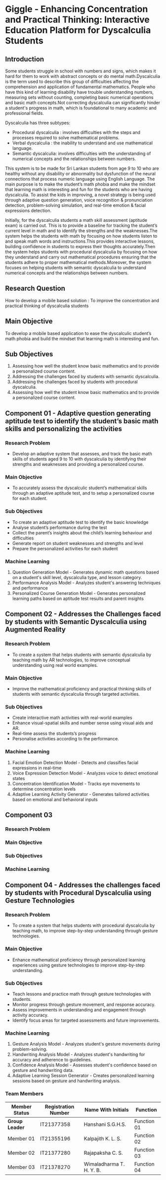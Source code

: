 # Giggle - Enhancing Concentration and Practical Thinking: Interactive Education Platform for Dyscalculia Students

## Introduction

Some students struggle in school with numbers and signs, which makes it hard for them to work with abstract concepts or do mental math.Dyscalculia is the term used to describe this group of difficulties affecting the comprehension and application of fundamental mathematics. People who have this kind of learning disability have trouble understanding numbers, measuring sets without counting, completing basic numerical operations and basic math concepts.Not correcting dyscalculia can significantly hinder a student's progress in math, which is foundational to many academic and professional fields.

Dyscalculia has three subtypes:

-   Procedural dyscalculia : involves difficulties with the steps and processes required to solve mathematical problems.
-   Verbal dyscalculia : the inability to understand and use mathematical language.
-   Semantic dyscalculia: involves difficulties with the understanding of numerical concepts and the relationships between numbers.

This system is to be made for Sri Lankan students from age 9 to 10 who are healthy without any disability or abnormality but dysfunction of the neural connections that process numeric language using English Language. The main purpose is to make the student’s math phobia and make the mindset that learning math is interesting and fun for the students who are having dyscalculia. To assist the kids in improving, a novel strategy is being used through adaptive question generation, voice recognition & pronunciation detection, problem-solving simulation, and real-time emotion & facial expressions detection.

Initially, for the dyscalculia students a math skill assessment (aptitude exam) is carried out. This is to provide a baseline for tracking the student’s current level in math and to identify the strengths and the weaknesses.The system helps the students with math by focusing on how students listen to and speak math words and instructions.This provides interactive lessons, building confidence in students to express their thoughts accurately.Then the system helps students with procedural dyscalculia by focusing on how they understand and carry out mathematical procedures ensuring that the students adhere to proper mathematical methods.Moreover, the system focuses on helping students with semantic dyscalculia to understand numerical concepts and the relationships between numbers.

## Research Question

How to develop a mobile based solution : To improve the concentration and practical thinking of dyscalculia students

## Main Objective

To develop a mobile based application to ease the dyscalculic student’s math phobia and build the mindset that learning math is interesting and fun.

## Sub Objectives

1. Assessing how well the student know basic mathematics and to provide a personalized course content.
2. Addressing the challenges faced by students with semantic dyscalculia.
3. Addressing the challenges faced by students with procedural dyscalculia.
4. Assessing how well the student know basic mathematics and to provide a personalized course content.

## Component 01 - Adaptive question generating aptitude test to identify the student’s basic math skills and personalizing the activities

### Research Problem

-   Develop an adaptive system that assesses, and track the basic math skills of students aged 9 to 10 with dyscalculia by identifying their strengths and weaknesses and providing a personalized course.

### Main Objective

-   To accurately assess the dyscalculic student’s mathematical skills through an adaptive aptitude test, and to setup a personalized course for each student.

### Sub Objectives

-   To create an adaptive aptitude test to identify the basic knowledge
-   Analyse student’s performance during the test
-   Collect the parent’s insights about the child’s learning behaviour and difficulties
-   Generate report on student weaknesses and strengths and level
-   Prepare the personalized activities for each student

### Machine Learning

1. Question Generation Model - Generates dynamic math questions based on a student's skill level, dyscalculia type, and lesson category.
2. Performance Analysis Model - Analyzes student's answering techniques and performance
3. Personalized Course Generation Model - Generates personalized learning paths based on aptitude test results and parent insights

## Component 02 - Addresses the Challenges faced by students with Semantic Dyscalculia using Augmented Reality

### Research Problem

-   To create a system that helps students with semantic dyscalculia by teaching math by AR technologies, to improve conceptual understanding using real world examples.

### Main Objective

-   Improve the mathematical proficiency and practical thinking skills of students with semantic dyscalculia through targeted activities.

### Sub Objectives

-   Create interactive math activities with real-world examples
-   Enhance visual-spatial skills and number sense using visual aids and AR.
-   Real-time assess the students’s progress
-   Personalise activities according to the performance.

### Machine Learning

1. Facial Emotion Detection Model - Detects and classifies facial expressions in real-time
2. Voice Expression Detection Model - Analyzes voice to detect emotional states
3. Concentration Identification Model - Tracks eye movements to determine concentration levels
4. Adaptive Learning Activity Generator - Generates tailored activities based on emotional and behavioral inputs

## Component 03

### Research Problem

### Main Objective

### Sub Objectives

### Machine Learning

## Component 04 - Addresses the challenges faced by students with Procedural Dyscalculia using Gesture Technologies

### Research Problem

-   To create a system that helps students with procedural dyscalculia by teaching math, to improve step-by-step understanding through gesture technologies.

### Main Objective

-   Enhance mathematical proficiency through personalized learning experiences using gesture technologies to improve step-by-step understanding.

### Sub Objectives

-   Teach lessons and practice math through gesture technologies with students.
-   Monitor progress through gesture movement, and response accuracy.
-   Assess improvements in understanding and engagement through activity accuracy.
-   Identify focus areas for targeted assessments and future improvements.

### Machine Learning

1. Gesture Analysis Model - Analyzes student's gesture movements during problem-solving.
2. Handwriting Analysis Model - Analyzes student's handwriting for accuracy and adherence to guidelines.
3. Confidence Analysis Model - Assesses student's confidence based on gesture and handwriting data.
4. Adaptive Learning Session Generator - Creates personalized learning sessions based on gesture and handwriting analysis.

### Team Members

<table class="styled-table" align="center">
    <thead>
        <tr>
            <th>Member Status</th>
            <th>Registration Number</th>
            <th>Name With Initials</th>
            <th>Function</th>
        </tr>
    </thead>
    <tbody>
        <tr class=""active-row>
            <td><b>Group Leader</b></td>
            <td>IT21377358</td>
            <td>Hanshani S.G.H.S.</td>
            <td>Function 01</td>            
        </tr>
        <tr>
            <td>Member 01</td>
            <td>IT21355196</td>
            <td>Kalpajith K. L. S.</td>
            <td>Function 02</td>
        </tr>
          <tr>
            <td>Member 02</td>
            <td>IT21377280</td>
            <td>Rajapaksha C. S.</td>
            <td>Function 03</td>
        </tr>
        <tr>
            <td>Member 03</td>
            <td>IT21378270</td>
            <td>Wimaladharma T. H. Y. B.</td>
            <td>Function 04</td>
        </tr>
    </tbody>
</table>
